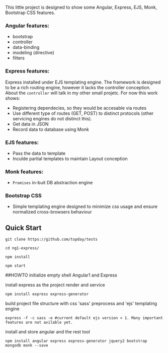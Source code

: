 This little project is designed to show some Angular, Express, EJS, Monk, Bootstrap CSS features.

### Angular features:
- bootstrap
- controller
- data-binding
- modeling (directive)
- filters

### Express features:

Express installed under EJS templating engine. The framework is designed to be a rich routing engine, however it lacks the controller conception. About the `controller` will talk in my other small projetc. For now this work shows:
- Registering dependecies, so they would be accesable via routes
- Use different type of routes (GET, POST) to distinct protocols (other servicing engines do not distinct this). 
- Get data in JSON
- Record data to database using Monk

### EJS features:

- Pass the data to template
- Inculde partial templates to maintain Layout conception

### Monk features:

- `Promises` in-buit DB abstraction engine

### Bootstrap CSS

- Simple templating engine designed to minimize css usage and ensure normalized cross-browsers behaviour


## Quick Start
```
git clone https://github.com/topday/tests

cd ng1-express/

npm install

npm start
```


##HOWTO initialize empty shell Angular1 and Express

install express as the project render and service 
```
npm install express express-generator
```

build project file structure with css 'sass' preprocess and 'ejs' templating engine
```
express -f -c sass -e #current default ejs version < 1. Many important features are not avilable yet.
```

install and store angular and the rest tool
```
npm install angular express express-generator jquery2 bootstrap mongodb monk --save
```


